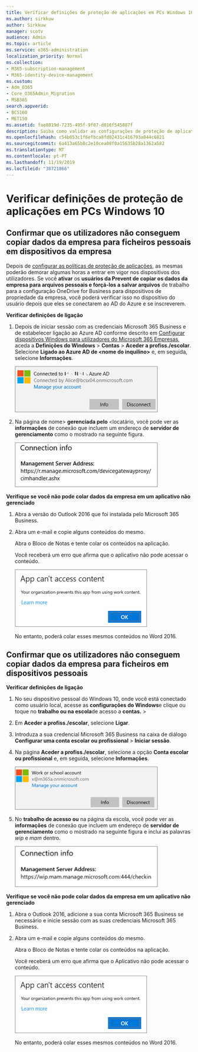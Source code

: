 ```yaml
---
title: Verificar definições de proteção de aplicações em PCs Windows 10
ms.author: sirkkuw
author: Sirkkuw
manager: scotv
audience: Admin
ms.topic: article
ms.service: o365-administration
localization_priority: Normal
ms.collection:
- M365-subscription-management
- M365-identity-device-management
ms.custom:
- Adm_O365
- Core_O365Admin_Migration
- MSB365
search.appverid:
- BCS160
- MET150
ms.assetid: fae8819d-7235-495f-9f07-d016f545887f
description: Saiba como validar as configurações de proteção de aplicativos do Microsoft 365 Business em dispositivos Windows 10.
ms.openlocfilehash: c54b053c1f6efbca8fd02431c416793a044c6821
ms.sourcegitcommit: 6a413a65b8c2e10cea08f0a15635b28a1362a582
ms.translationtype: MT
ms.contentlocale: pt-PT
ms.lasthandoff: 11/19/2019
ms.locfileid: "38721866"
---
```

# <a name="validate-app-protection-settings-on-windows-10-pcs"></a>Verificar definições de proteção de aplicações em PCs Windows 10

## <a name="verify-that-users-cannot-copy-company-data-to-personal-files-on-corporate-devices"></a>Confirmar que os utilizadores não conseguem copiar dados da empresa para ficheiros pessoais em dispositivos da empresa

Depois de [configurar as políticas de proteção de aplicações](protection-settings-for-windows-10-devices.md), as mesmas poderão demorar algumas horas a entrar em vigor nos dispositivos dos utilizadores. Se você **ativar** os **usuários da Prevent de copiar os dados da empresa para arquivos pessoais e forçá-los a salvar arquivos** de trabalho para a configuração OneDrive for Business para dispositivos de propriedade da empresa, você poderá verificar isso no dispositivo do usuário depois que eles se conectarem ao AD do Azure e se inscreverem. 
  
 **Verificar definições de ligação**
  
1. Depois de iniciar sessão com as credenciais Microsoft 365 Business e de estabelecer ligação ao Azure AD conforme descrito em [Configurar dispositivos Windows para utilizadores do Microsoft 365 Empresas](set-up-windows-devices.md), aceda a **Definições do Windows** \> **Contas** \> **Aceder a profiss./escolar**. Selecione **Ligado ao Azure AD de \<nome do inquilino\>** e, em seguida, selecione **Informações**.
    
    ![Click or tap Info on the Connected to Azure AD dialog.](media/a36ede2b-d1a0-4d4e-8ea7-af39b4b63890.png)
  
2. Na página de nome\> **gerenciada pelo** \<locatário, você pode ver as **informações** de conexão que incluem um endereço de **servidor de gerenciamento** como o mostrado na seguinte figura. 
    
    ![Managed by page shows connection info of the device manager URL.](media/47515a8e-2d0c-4bea-99f0-6b2545b88a11.png)
  
 **Verifique se você não pode colar dados da empresa em um aplicativo não gerenciado**
  
1. Abra a versão do Outlook 2016 que foi instalada pelo Microsoft 365 Business.
    
2. Abra um e-mail e copie alguns conteúdos do mesmo.
    
    Abra o Bloco de Notas e tente colar os conteúdos na aplicação.
    
    Você receberá um erro que afirma que o aplicativo não pode acessar o conteúdo.
    
    ![A dialog that states app can't access content when you paste into an unmanaged app.](media/5e82b154-cf2f-43c8-ae80-b45d8ad80e56.png)
  
    No entanto, poderá colar esses mesmos conteúdos no Word 2016.
    
## <a name="verify-that-users-cannot-copy-company-data-to-personal-files-on-personal-devices"></a>Confirmar que os utilizadores não conseguem copiar dados da empresa para ficheiros em dispositivos pessoais

 **Verificar definições de ligação**
  
1. No seu dispositivo pessoal do Windows 10, onde você está conectado como usuário local, acesse as **configurações do Windows**e clique ou toque no **trabalho ou na escola**de acesso a **contas.** \>
    
2. Em **Aceder a profiss./escolar**, selecione **Ligar**.
    
3. Introduza a sua credencial Microsoft 365 Business na caixa de diálogo **Configurar uma conta escolar ou profissional** \> **Iniciar sessão**.
    
4. Na página **Aceder a profiss./escolar**, selecione a opção **Conta escolar ou profissional** e, em seguida, selecione **Informações**.
    
    ![Clique ou toque no diálogo sobre o trabalho ou conta escolar.](media/63bd8b32-cb32-4afa-8ce0-6070ac403abc.png)
  
5. No **trabalho de acesso ou** na página da escola, você pode ver as **informações** de conexão que incluem um endereço de **servidor de gerenciamento** como o mostrado na seguinte figura e inclui as palavras *wip* e *mam* dentro. 
    
    ![Managed by page shows connection info URL that includes the words mam and wpi.](media/abd4eaf4-44fa-4538-a3e8-1e0d331dfe1e.png)
  
 **Verifique se você não pode colar dados da empresa em um aplicativo não gerenciado**
  
1. Abra o Outlook 2016, adicione a sua conta Microsoft 365 Business se necessário e inicie sessão com as suas credenciais Microsoft 365 Business.
    
2. Abra um e-mail e copie alguns conteúdos do mesmo.
    
    Abra o Bloco de Notas e tente colar os conteúdos na aplicação.
    
    Você receberá um erro que afirma que o Aplicativo não pode acessar o conteúdo.
    
    ![A dialog that states app can't access content when you paste into an unmanaged app.](media/5e82b154-cf2f-43c8-ae80-b45d8ad80e56.png)
  
    No entanto, poderá colar esses mesmos conteúdos no Word 2016.
    

